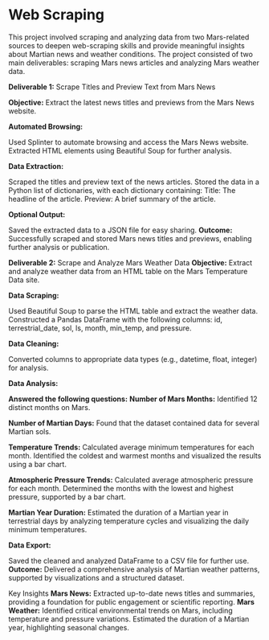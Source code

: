 # Web Scraping
This project involved scraping and analyzing data from two Mars-related sources to deepen web-scraping skills and provide meaningful insights about Martian news and weather conditions. The project consisted of two main deliverables: scraping Mars news articles and analyzing Mars weather data.

**Deliverable 1:** Scrape Titles and Preview Text from Mars News

**Objective:** Extract the latest news titles and previews from the Mars News website.

**Automated Browsing:**

Used Splinter to automate browsing and access the Mars News website.
Extracted HTML elements using Beautiful Soup for further analysis.

**Data Extraction:**

Scraped the titles and preview text of the news articles.
Stored the data in a Python list of dictionaries, with each dictionary containing:
Title: The headline of the article.
Preview: A brief summary of the article.

**Optional Output:**

Saved the extracted data to a JSON file for easy sharing.
**Outcome:** Successfully scraped and stored Mars news titles and previews, enabling further analysis or publication.

**Deliverable 2:** Scrape and Analyze Mars Weather Data
**Objective:** Extract and analyze weather data from an HTML table on the Mars Temperature Data site.

**Data Scraping:**

Used Beautiful Soup to parse the HTML table and extract the weather data.
Constructed a Pandas DataFrame with the following columns:
id, terrestrial_date, sol, ls, month, min_temp, and pressure.

**Data Cleaning:**

Converted columns to appropriate data types (e.g., datetime, float, integer) for analysis.

**Data Analysis:**

**Answered the following questions:**
**Number of Mars Months:**
Identified 12 distinct months on Mars.

**Number of Martian Days:**
Found that the dataset contained data for several Martian sols.

**Temperature Trends:**
Calculated average minimum temperatures for each month.
Identified the coldest and warmest months and visualized the results using a bar chart.

**Atmospheric Pressure Trends:**
Calculated average atmospheric pressure for each month.
Determined the months with the lowest and highest pressure, supported by a bar chart.

**Martian Year Duration:**
Estimated the duration of a Martian year in terrestrial days by analyzing temperature cycles and visualizing the daily minimum temperatures.

**Data Export:**

Saved the cleaned and analyzed DataFrame to a CSV file for further use.
**Outcome:** Delivered a comprehensive analysis of Martian weather patterns, supported by visualizations and a structured dataset.

Key Insights
**Mars News:**
Extracted up-to-date news titles and summaries, providing a foundation for public engagement or scientific reporting.
**Mars Weather:**
Identified critical environmental trends on Mars, including temperature and pressure variations.
Estimated the duration of a Martian year, highlighting seasonal changes.
